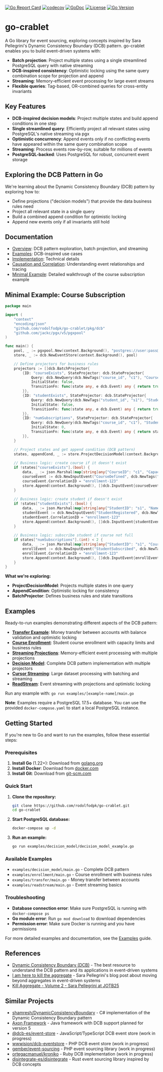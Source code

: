 [![Go Report Card](https://goreportcard.com/badge/github.com/rodolfodpk/go-crablet)](https://goreportcard.com/report/github.com/rodolfodpk/go-crablet)
[![codecov](https://img.shields.io/codecov/c/github/rodolfodpk/go-crablet)](https://codecov.io/gh/rodolfodpk/go-crablet)
[![GoDoc](https://godoc.org/github.com/rodolfodpk/go-crablet?status.svg)](https://godoc.org/github.com/rodolfodpk/go-crablet)
[![License](https://img.shields.io/github/license/rodolfodpk/go-crablet)](https://github.com/rodolfodpk/go-crablet/blob/main/LICENSE)
[![Go Version](https://img.shields.io/github/go-mod/go-version/rodolfodpk/go-crablet)](https://github.com/rodolfodpk/go-crablet/blob/main/go.mod)

# go-crablet

A Go library for event sourcing, exploring concepts inspired by Sara Pellegrini's Dynamic Consistency Boundary (DCB) pattern. go-crablet enables you to build event-driven systems with:

- **Batch projection**: Project multiple states using a single streamlined PostgreSQL query with native streaming
- **DCB-inspired consistency**: Optimistic locking using the same query combination scope for projection and append
- **Streaming**: Memory-efficient event processing for large event streams
- **Flexible queries**: Tag-based, OR-combined queries for cross-entity invariants

## Key Features

- **DCB-inspired decision models**: Project multiple states and build append conditions in one step
- **Single streamlined query**: Efficiently project all relevant states using PostgreSQL's native streaming via pgx
- **Optimistic concurrency**: Append events only if no conflicting events have appeared within the same query combination scope
- **Streaming**: Process events row-by-row, suitable for millions of events
- **PostgreSQL-backed**: Uses PostgreSQL for robust, concurrent event storage

## Exploring the DCB Pattern in Go

We're learning about the Dynamic Consistency Boundary (DCB) pattern by exploring how to:
- Define projections ("decision models") that provide the data business rules need
- Project all relevant state in a single query
- Build a combined append condition for optimistic locking
- Append new events only if all invariants still hold

## Documentation
- [Overview](docs/overview.md): DCB pattern exploration, batch projection, and streaming
- [Examples](docs/examples.md): DCB-inspired use cases
- [Implementation](docs/implementation.md): Technical details
- [Causation and Correlation](docs/causation-correlation.md): Understanding event relationships and tracing
- [Minimal Example](docs/minimal-example.md): Detailed walkthrough of the course subscription example

## Minimal Example: Course Subscription

```go
package main

import (
    "context"
    "encoding/json"
    "github.com/rodolfodpk/go-crablet/pkg/dcb"
    "github.com/jackc/pgx/v5/pgxpool"
)

func main() {
    pool, _ := pgxpool.New(context.Background(), "postgres://user:pass@localhost/db")
    store, _ := dcb.NewEventStore(context.Background(), pool)

    // Define projectors for business rules
    projectors := []dcb.BatchProjector{
        {ID: "courseExists", StateProjector: dcb.StateProjector{
            Query: dcb.NewQuery(dcb.NewTags("course_id", "c1"), "CourseDefined"),
            InitialState: false,
            TransitionFn: func(state any, e dcb.Event) any { return true },
        }},
        {ID: "studentExists", StateProjector: dcb.StateProjector{
            Query: dcb.NewQuery(dcb.NewTags("student_id", "s1"), "StudentRegistered"),
            InitialState: false,
            TransitionFn: func(state any, e dcb.Event) any { return true },
        }},
        {ID: "numSubscriptions", StateProjector: dcb.StateProjector{
            Query: dcb.NewQuery(dcb.NewTags("course_id", "c1"), "StudentSubscribed"),
            InitialState: 0,
            TransitionFn: func(state any, e dcb.Event) any { return state.(int) + 1 },
        }},
    }

    // Project states and get append condition (DCB pattern)
    states, appendCond, _ := store.ProjectDecisionModel(context.Background(), projectors, nil)
    
    // Business logic: create course if it doesn't exist
    if !states["courseExists"].(bool) {
        data, _ := json.Marshal(map[string]any{"CourseID": "c1", "Capacity": 2})
        courseEvent := dcb.NewInputEvent("CourseDefined", dcb.NewTags("course_id", "c1"), data)
        courseEvent.CorrelationID = "enrollment-123"
        store.Append(context.Background(), []dcb.InputEvent{courseEvent}, &appendCond)
    }
    
    // Business logic: create student if doesn't exist
    if !states["studentExists"].(bool) {
        data, _ := json.Marshal(map[string]any{"StudentID": "s1", "Name": "Alice", "Email": "alice@example.com"})
        studentEvent := dcb.NewInputEvent("StudentRegistered", dcb.NewTags("student_id", "s1"), data)
        studentEvent.CorrelationID = "enrollment-123"
        store.Append(context.Background(), []dcb.InputEvent{studentEvent}, &appendCond)
    }
    
    // Business logic: subscribe student if course not full
    if states["numSubscriptions"].(int) < 2 {
        data, _ := json.Marshal(map[string]any{"StudentID": "s1", "CourseID": "c1"})
        enrollEvent := dcb.NewInputEvent("StudentSubscribed", dcb.NewTags("student_id", "s1", "course_id", "c1"), data)
        enrollEvent.CorrelationID = "enrollment-123"
        store.Append(context.Background(), []dcb.InputEvent{enrollEvent}, &appendCond)
    }
}
```

**What we're exploring:**
- **ProjectDecisionModel**: Projects multiple states in one query
- **AppendCondition**: Optimistic locking for consistency
- **BatchProjector**: Defines business rules and state transitions

## Examples

Ready-to-run examples demonstrating different aspects of the DCB pattern:

- **[Transfer Example](examples/transfer/main.go)**: Money transfer between accounts with balance validation and optimistic locking
- **[Course Enrollment](examples/enrollment/main.go)**: Student course enrollment with capacity limits and business rules
- **[Streaming Projections](examples/streaming_projection/main.go)**: Memory-efficient event processing with multiple projections
- **[Decision Model](examples/decision_model/main.go)**: Complete DCB pattern implementation with multiple projectors
- **[Cursor Streaming](examples/cursor_streaming/main.go)**: Large dataset processing with batching and streaming
- **[ReadStream](examples/readstream/main.go)**: Event streaming with projections and optimistic locking

Run any example with: `go run examples/[example-name]/main.go`

**Note**: Examples require a PostgreSQL 17.5+ database. You can use the provided `docker-compose.yaml` to start a local PostgreSQL instance.

## Getting Started

If you're new to Go and want to run the examples, follow these essential steps:

### Prerequisites
1. **Install Go** (1.22+): Download from [golang.org](https://golang.org/dl/)
2. **Install Docker**: Download from [docker.com](https://docker.com/get-started/)
3. **Install Git**: Download from [git-scm.com](https://git-scm.com/)

### Quick Start
1. **Clone the repository:**
   ```bash
   git clone https://github.com/rodolfodpk/go-crablet.git
   cd go-crablet
   ```

2. **Start PostgreSQL database:**
   ```bash
   docker-compose up -d
   ```

3. **Run an example:**
   ```bash
   go run examples/decision_model/decision_model_example.go
   ```

### Available Examples
- `examples/decision_model/main.go` - Complete DCB pattern
- `examples/enrollment/main.go` - Course enrollment with business rules
- `examples/transfer/main.go` - Money transfer between accounts
- `examples/readstream/main.go` - Event streaming basics

### Troubleshooting
- **Database connection error**: Make sure PostgreSQL is running with `docker-compose ps`
- **Go module error**: Run `go mod download` to download dependencies
- **Permission error**: Make sure Docker is running and you have permissions

For more detailed examples and documentation, see the [Examples](docs/examples.md) guide.

## References

- [Dynamic Consistency Boundary (DCB)](https://dcb.events/) - The best resource to understand the DCB pattern and its applications in event-driven systems
- [I am here to kill the aggregate](https://sara.event-thinking.io/2023/04/kill-aggregate-chapter-1-I-am-here-to-kill-the-aggregate.html) - Sara Pellegrini's blog post about moving beyond aggregates in event-driven systems
- [Kill Aggregate - Volume 2 - Sara Pellegrini at JOTB25](https://www.youtube.com/watch?v=AQ5fk4D3u9I)

## Similar Projects

- [shamresh/DynamicConsistencyBoundary](https://github.com/shamresh/DynamicConsistencyBoundary) - C# implementation of the Dynamic Consistency Boundary pattern
- [Axon Framework](https://axoniq.io/) - Java framework with DCB support planned for version 5
- [@dcb-es/event-store](https://github.com/dcb-es/event-store) - JavaScript/TypeScript DCB event store (work in progress)
- [wwwision/dcb-eventstore](https://github.com/wwwision/dcb-eventstore) - PHP DCB event store (work in progress)
- [gember/event-sourcing](https://github.com/gember/event-sourcing) - PHP event sourcing library (work in progress)
- [ortegacmanuel/kroniko](https://github.com/ortegacmanuel/kroniko) - Ruby DCB implementation (work in progress)
- [disintegrate-es/disintegrate](https://github.com/disintegrate-es/disintegrate) - Rust event sourcing library inspired by DCB concepts 